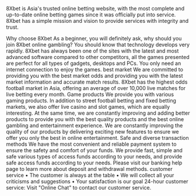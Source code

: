 8Xbet is Asia's trusted online betting website, with the most complete and up-to-date online betting games since it was officially put into service. 8Xbet has a simple mission and vision to provide services with integrity and trust.

Why choose 8Xbet
As a beginner, you will definitely ask, why should you join 8Xbet online gambling?
You should know that technology develops very rapidly. 8Xbet has always been one of the sites with the latest and most advanced software compared to other competitors, all the games presented are perfect for all types of gadgets, desktops and PCs. You only need an internet connection to enjoy the games.
best market
We are committed to providing you with the best market odds and providing you with the latest market information and accurate match results.
8Xbet has the highest odds football market in Asia, offering an average of over 10,000 live matches for live betting every month.
Game products
We provide you with various gaming products. In addition to street football betting and fixed betting markets, we also offer live casino and slot games, which are equally interesting. At the same time, we are constantly improving and adding better products to provide you with the best quality products and the best online gambling and entertainment experience.
We are constantly improving the quality of our products by delivering exciting new features to ensure we offer you only the best in online entertainment.
Safe and diverse transaction methods
We have the most convenient and reliable payment system to ensure the safety and comfort of your funds. We provide fast, simple and safe various types of access funds according to your needs, and provide safe access funds according to your needs.
Please visit our banking help page to learn more about deposit and withdrawal methods.
customer service
• The customer is always at the table
• We will collect all your criticisms and suggestions
• Your satisfaction is our goal
24-hour customer service: Visit "Online Chat" to contact our customer service.
